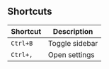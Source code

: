 ## Shortcuts
| Shortcut | Description |
| -------- | ----------- |
| `Ctrl+B` | Toggle sidebar |
| `Ctrl+,` | Open settings |